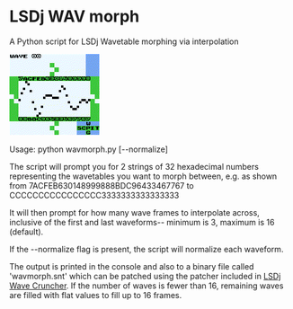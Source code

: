 # LSDj WAV morph
A Python script for LSDj Wavetable morphing via interpolation

![bgb.gif](bgb.gif)

Usage: python wavmorph.py [--normalize]

The script will prompt you for 2 strings of 32 hexadecimal numbers representing the wavetables you want to morph between, e.g. as shown from 7ACFEB630148999888BDC96433467767 to CCCCCCCCCCCCCCCC3333333333333333

It will then prompt for how many wave frames to interpolate across, inclusive of the first and last waveforms-- minimum is 3, maximum is 16 (default).

If the --normalize flag is present, the script will normalize each waveform.

The output is printed in the console and also to a binary file called 'wavmorph.snt' which can be patched using the patcher included in [LSDj Wave Cruncher](https://github.com/iLambda/lsdj-wave-cruncher). If the number of waves is fewer than 16, remaining waves are filled with flat values to fill up to 16 frames.

